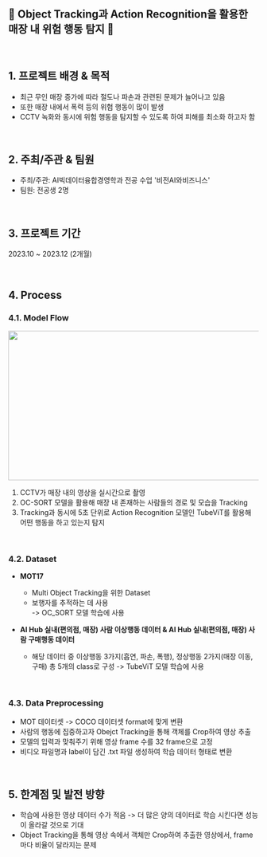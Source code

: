 ## 🚨 Object Tracking과 Action Recognition을 활용한 매장 내 위험 행동 탐지 🚨 

<br>

## 1. 프로젝트 배경 & 목적
- 최근 무인 매장 증가에 따라 절도나 파손과 관련된 문제가 늘어나고 있음
- 또한 매장 내에서 폭력 등의 위험 행동이 많이 발생
- CCTV 녹화와 동시에 위험 행동을 탐지할 수 있도록 하여 피해를 최소화 하고자 함
<br>

## 2. 주최/주관 & 팀원
- 주최/주관: AI빅데이터융합경영학과 전공 수업 '비전AI와비즈니스'
- 팀원: 전공생 2명
<br>

## 3. 프로젝트 기간
2023.10 ~ 2023.12 (2개월)

<br>

## 4. Process

### 4.1. Model Flow
<img src="https://github.com/SeoYeonnLee/Project/assets/105186555/ac67d5a6-b620-4b39-9870-407f79225f73.png" width="850" height="300"/>

1. CCTV가 매장 내의 영상을 실시간으로 촬영
2. OC-SORT 모델을 활용해 매장 내 존재하는 사람들의 경로 및 모습을 Tracking
3. Tracking과 동시에 5초 단위로 Action Recognition 모델인 TubeViT를 활용해 어떤 행동을 하고 있는지 탐지
<br>

### 4.2. Dataset
- **MOT17**
  - Multi Object Tracking을 위한 Dataset
  - 보행자를 추적하는 데 사용<br>
-> OC_SORT 모델 학습에 사용

- **AI Hub 실내(편의점, 매장) 사람 이상행동 데이터 & AI Hub 실내(편의점, 매장) 사람 구매행동 데이터**
  - 해당 데이터 중 이상행동 3가지(흡연, 파손, 폭행), 정상행동 2가지(매장 이동, 구매) 총 5개의 class로 구성
-> TubeViT 모델 학습에 사용
<br>

### 4.3. Data Preprocessing
- MOT 데이터셋 -> COCO 데이터셋 format에 맞게 변환
- 사람의 행동에 집중하고자 Obejct Tracking을 통해 객체를 Crop하여 영상 추출
- 모델의 입력과 맞춰주기 위해 영상 frame 수를 32 frame으로 고정
- 비디오 파일명과 label이 담긴 .txt 파일 생성하여 학습 데이터 형태로 변환
<br>

## 5. 한계점 및 발전 방향
- 학습에 사용한 영상 데이터 수가 적음
	-> 더 많은 양의 데이터로 학습 시킨다면 성능이 올라갈 것으로 기대
- Object Tracking을 통해 영상 속에서 객체만 Crop하여 추출한 영상에서, frame마다 비율이 달라지는 문제


  
